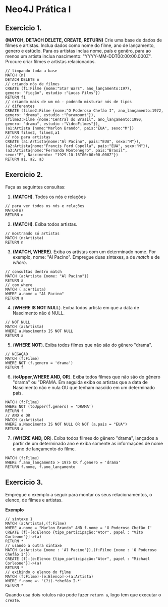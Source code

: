 # Neo4J Prática I

## Exercício 1. 
**(MATCH, DETACH DELETE, CREATE, RETURN)** 
Crie uma base de dados de filmes e artistas. Inclua dados como nome do filme, ano de lançamento, genero e estúdio. 
Para os artistas inclua nome, país e genêro, para ao menos um artista inclua nascimento: "YYYY-MM-DDT00:00:00.000Z". Procure criar filmes e artistas relacionados.

```
// limpando toda a base
MATCH (n)
DETACH DELETE n
// criando nós de filmes
CREATE (f1:Filme {nome:"Star Wars", ano_lançamento:1977,
genero: "ficção", estudio :"Lucas Films"})
RETURN f1
// criando mais de um nó - podendo misturar nós de tipos
// diferentes
CREATE (filme2:Filme {nome:"O Poderoso Chefão I", ano_lançamento:1972,
genero: "drama", estudio :"Paramount"}),
(filme3:Filme {nome:"Central do Brasil", ano_lançamento:1990,
genero: "drama", estudio :"VideoFilmes"}),
(a1:Artista {nome:"Marlon Brando", pais:"EUA", sexo:"M"})
RETURN filme2, filme3,a1
// nós para artistas
CREATE (a1:Artista{nome:"Al Pacino", pais:"EUA", sexo:"M"}),
(a2:Artista{nome:"Francis Ford Copolla", pais:"EUA", sexo:"M"}),
(a3:Artista{nome:"Fernanda Montenegro", pais:"Brasil",
sexo:"F", Nascimento: "1929-10-16T00:00:00.000Z"})
RETURN a1, a2, a3
```
## Exercício 2. 
Faça as seguintes consultas:

1. **(MATCH)**. Todos os nós e relações

```
// para ver todos os nós e relações
MATCH(n)
RETURN n
```

2. **(MATCH)**. Exiba todos artistas.

```
// mostrando só artistas
MATCH (n:Artista)
RETURN n
```

3. **(MATCH, WHERE)**. Exiba os artistas com um determinado nome. Por exemplo, nome: "Al Pacino". Empregue duas sintaxes, a de *match* e de *where*.

```
// consultas dentro match
MATCH (a:Artista {nome: "Al Pacino"})
RETURN a
// com where
MATCH ( a:Artista)
WHERE a.nome = "Al Pacino"
RETURN a
```

4. (**WHERE IS NOT NULL**). Exiba todos artista em que a data de Nascimento não é NULL.  

```
// NOT NULL
MATCH (a:Artista)
WHERE a.Nascimento IS NOT NULL
RETURN a
```

5. (**WHERE NOT**). Exiba todos filmes que não são do gênero "drama". 

```
// NEGAÇÃO
MATCH (f:Filme)
WHERE NOT (f.genero = 'drama')
RETURN f
```

6. (**toUpper**,**WHERE AND, OR**). Exiba todos filmes que não são do gênero "drama" ou "DRAMA. Em seguida exiba os artistas que a data de Nascimento não e nula OU que tenham nascido em um determinado país. 

```
MATCH (f:Filme)
WHERE NOT (toUpper(f.genero) = 'DRAMA')
RETURN f
// AND e OR
MATCH (a:Artista)
WHERE a.Nascimento IS NOT NULL OR NOT (a.pais = "EUA")
RETURN a
```

7. (**WHERE AND, OR**). Exiba todos filmes do gênero "drama", lançados a partir de um determinado ano e exiba somente as informações de nome e ano de lançamento do filme. 

```
MATCH (f:Filme)
WHERE f.ano_lançamento > 1975 OR f.genero = 'drama'
RETURN f.nome, f.ano_lançamento
```

## Exercício 3.
Empregue o exemplo a seguir para montar os seus relacionamentos, o elenco, de filmes e artistas.

**Exemplo**
```
// sintaxe 1
MATCH (a:Artista),(f:Filme)
WHERE a.nome = "Marlon Brando" AND f.nome = 'O Poderoso Chefão I'
CREATE (f)-[e:Elenco {tipo_participação:"Ator", papel : "Vito Corleone"}]->(a)
RETURN *
// usando a outra sintaxe
MATCH (a:Artista {nome : 'Al Pacino'}),(f:Filme {nome : 'O Poderoso Chefão I'})
CREATE (f)-[e:Elenco {tipo_participação:"Ator", papel : "Michael Corleone"}]->(a)
RETURN *
// exibindo o elenco do filme
MATCH (f:Filme)-[e:Elenco]->(a:Artista)
WHERE f.nome =~ '(?i).*chefão I.*'
RETURN *
```
Quando usa dois rotulos não pode fazer `return a`, logo tem que executar o `create`.

